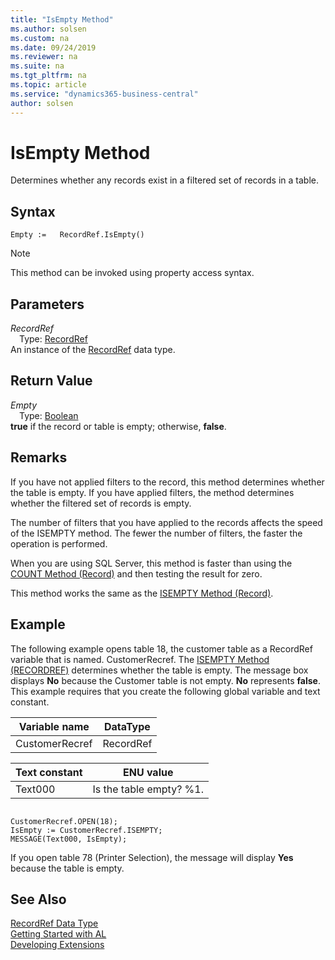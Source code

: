 ```yaml
---
title: "IsEmpty Method"
ms.author: solsen
ms.custom: na
ms.date: 09/24/2019
ms.reviewer: na
ms.suite: na
ms.tgt_pltfrm: na
ms.topic: article
ms.service: "dynamics365-business-central"
author: solsen
---
```

[//]: # (START>DO_NOT_EDIT)
[//]: # (IMPORTANT:Do not edit any of the content between here and the END>DO_NOT_EDIT.)
[//]: # (Any modifications should be made in the .xml files in the ModernDev repo.)
# IsEmpty Method
Determines whether any records exist in a filtered set of records in a table.


## Syntax
```
Empty :=   RecordRef.IsEmpty()
```
> [!NOTE]  
> This method can be invoked using property access syntax.  

## Parameters
*RecordRef*  
&emsp;Type: [RecordRef](recordref-data-type.md)  
An instance of the [RecordRef](recordref-data-type.md) data type.  

## Return Value
*Empty*  
&emsp;Type: [Boolean](../boolean/boolean-data-type.md)  
**true** if the record or table is empty; otherwise, **false**.  


[//]: # (IMPORTANT: END>DO_NOT_EDIT)

## Remarks  
 If you have not applied filters to the record, this method determines whether the table is empty. If you have applied filters, the method determines whether the filtered set of records is empty.  

 The number of filters that you have applied to the records affects the speed of the ISEMPTY method. The fewer the number of filters, the faster the operation is performed.  

 When you are using SQL Server, this method is faster than using the [COUNT Method \(Record\)](../../methods/devenv-count-method-record.md) and then testing the result for zero.  

 This method works the same as the [ISEMPTY Method \(Record\)](../../methods/devenv-isempty-method-record.md).  

## Example  
 The following example opens table 18, the customer table as a RecordRef variable that is named. CustomerRecref. The [ISEMPTY Method \(RECORDREF\)](../../methods/devenv-isempty-method-recordref.md) determines whether the table is empty. The message box displays **No** because the Customer table is not empty. **No** represents **false**. This example requires that you create the following global variable and text constant.  

|Variable name|DataType|  
|-------------------|--------------|  
|CustomerRecref|RecordRef|  

|Text constant|ENU value|  
|-------------------|---------------|  
|Text000|Is the table empty? %1.|  

```  

CustomerRecref.OPEN(18);  
IsEmpty := CustomerRecref.ISEMPTY;  
MESSAGE(Text000, IsEmpty);  
```  

 If you open table 78 \(Printer Selection\), the message will display **Yes** because the table is empty.  


## See Also
[RecordRef Data Type](recordref-data-type.md)  
[Getting Started with AL](../../devenv-get-started.md)  
[Developing Extensions](../../devenv-dev-overview.md)